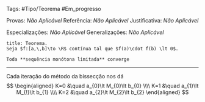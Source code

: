 Tags: #Tipo/Teorema #Em_progresso

Provas: _Não Aplicável_
Referência: _Não Aplicável_
Justificativa: _Não Aplicável_

Especializações: _Não Aplicável_
Generalizações: _Não Aplicável_

```ad-info
title: Teorema.
Seja $f:[a,\,b]\to \R$ contínua tal que $f(a)\cdot f(b) \lt 0$.

Toda **sequência monótona limitada** converge
```
---

Cada iteração do método da bissecção nos dá
$$
\begin{aligned}
K=0 &\quad a_{0}\lt M_{0}\lt b_{0}
\\\\
K=1 &\quad a_{1}\lt M_{!}\lt b_{1}
\\\\
K=2 &\quad a_{2}\lt M_{2}\lt b_{2}
\end{aligned}
$$